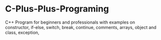 # C-Plus-Plus-Programing

C++ Program for beginners and professionals with examples on constructor, if-else, switch, break, continue, comments, arrays, object and class, exception, 
